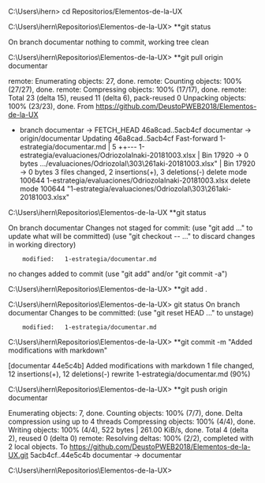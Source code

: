 C:\Users\ihern> cd Repositorios/Elementos-de-la-UX

C:\Users\ihern\Repositorios\Elementos-de-la-UX> **git status

On branch documentar
nothing to commit, working tree clean

C:\Users\ihern\Repositorios\Elementos-de-la-UX> **git pull origin documentar

remote: Enumerating objects: 27, done.
remote: Counting objects: 100% (27/27), done.
remote: Compressing objects: 100% (17/17), done.
remote: Total 23 (delta 15), reused 11 (delta 6), pack-reused 0
Unpacking objects: 100% (23/23), done.
From https://github.com/DeustoPWEB2018/Elementos-de-la-UX
 * branch            documentar -> FETCH_HEAD
   46a8cad..5acb4cf  documentar -> origin/documentar
Updating 46a8cad..5acb4cf
Fast-forward
 1-estrategia/documentar.md                              |   5 ++---
 1-estrategia/evaluaciones/OdriozolaInaki-20181003.xlsx  | Bin 17920 -> 0 bytes
 .../evaluaciones/OdriozolaI\303\261aki-20181003.xlsx"   | Bin 17920 -> 0 bytes
 3 files changed, 2 insertions(+), 3 deletions(-)
 delete mode 100644 1-estrategia/evaluaciones/OdriozolaInaki-20181003.xlsx
 delete mode 100644 "1-estrategia/evaluaciones/OdriozolaI\303\261aki-20181003.xlsx"

C:\Users\ihern\Repositorios\Elementos-de-la-UX **git status

On branch documentar
Changes not staged for commit:
  (use "git add <file>..." to update what will be committed)
  (use "git checkout -- <file>..." to discard changes in working directory)

        modified:   1-estrategia/documentar.md

no changes added to commit (use "git add" and/or "git commit -a")

C:\Users\ihern\Repositorios\Elementos-de-la-UX> **git add .


C:\Users\ihern\Repositorios\Elementos-de-la-UX> git status
On branch documentar
Changes to be committed:
  (use "git reset HEAD <file>..." to unstage)

        modified:   1-estrategia/documentar.md


C:\Users\ihern\Repositorios\Elementos-de-la-UX> **git commit -m "Added modifications with markdown"

[documentar 44e5c4b] Added modifications with markdown
 1 file changed, 12 insertions(+), 12 deletions(-)
 rewrite 1-estrategia/documentar.md (90%)

C:\Users\ihern\Repositorios\Elementos-de-la-UX> **git push origin documentar

Enumerating objects: 7, done.
Counting objects: 100% (7/7), done.
Delta compression using up to 4 threads
Compressing objects: 100% (4/4), done.
Writing objects: 100% (4/4), 522 bytes | 261.00 KiB/s, done.
Total 4 (delta 2), reused 0 (delta 0)
remote: Resolving deltas: 100% (2/2), completed with 2 local objects.
To https://github.com/DeustoPWEB2018/Elementos-de-la-UX.git
   5acb4cf..44e5c4b  documentar -> documentar

C:\Users\ihern\Repositorios\Elementos-de-la-UX>